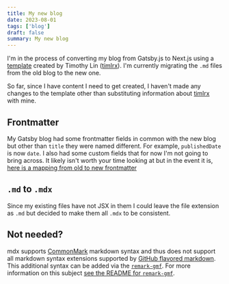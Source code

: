 ```yaml
---
title: My new blog
date: 2023-08-01
tags: ['blog']
draft: false
summary: My new blog
---
```


I'm in the process of converting my blog from Gatsby.js to Next.js using a [template](https://github.com/timlrx/tailwind-nextjs-starter-blog) created by Timothy Lin ([timlrx](https://www.timlrx.com/)). I'm currently migrating the `.md` files from the old blog to the new one.

So far, since I have content I need to get created, I haven't made any changes to the template other than substituting information about [timlrx](https://www.timlrx.com/) with mine.

## Frontmatter

My Gatsby blog had some frontmatter fields in common with the new blog but other than `title` they were named different. For example, `publishedDate` is now `date`. I also had some custom fields that for now I'm not going to bring across. It likely isn't worth your time looking at but in the event it is, [here is a mapping from old to new frontmatter](https://github.com/klequis/blog/wiki/Migrating-from-old-site)

## `.md` to `.mdx`

Since my existing files have not JSX in them I could leave the file extension as `.md` but decided to make them all `.mdx` to be consistent.

## Not needed?
mdx supports [CommonMark](https://spec.commonmark.org/current/) markdown syntax and thus does not support all markdown syntax extensions supported by [GitHub flavored markdown](https://github.github.com/gfm/). This additional syntax can be added via the [`remark-gmf`](https://github.com/remarkjs/remark-gfm). For more information on this subject [see the README for `remark-gmf`](https://github.com/remarkjs/remark-gfm).